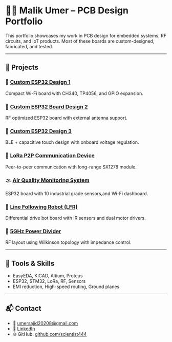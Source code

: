 # 👨‍💻 Malik Umer – PCB Design Portfolio

This portfolio showcases my work in PCB design for embedded systems, RF circuits, and IoT products. Most of these boards are custom-designed, fabricated, and tested.

---

## 📂 Projects

### 🔹 [Custom ESP32 Design 1](projects/esp32-design-1/)
Compact Wi-Fi board with CH340, TP4056, and GPIO expansion.

### 🔹 [Custom ESP32 Board Design 2](projects/esp32-design-2/)
RF optimized ESP32 board with external antenna support.

### 🔹 [Custom ESP32 Design 3](projects/esp32-design-3/)
BLE + capacitive touch design with onboard voltage regulation.

### 📡 [LoRa P2P Communication Device](projects/lora-p2p-device/)
Peer-to-peer communication with long-range SX1278 module.

### 🌫️ [Air Quality Monitoring System](projects/air-quality-index/)
ESP32 board with 10 industrial grade sensors,and Wi-Fi dashboard.

### 🤖 [Line Following Robot (LFR)](projects/line-following-robot/)
Differential drive bot board with IR sensors and dual motor drivers.

### 📶 [5GHz Power Divider](projects/power-divider-5ghz/)
RF layout using Wilkinson topology with impedance control.

---

## 🔧 Tools & Skills

- EasyEDA, KiCAD, Altium, Proteus
- ESP32, STM32, LoRa, RF, Sensors
- EMI reduction, High-speed routing, Ground planes

---

## 📬 Contact

- 📧 umersajid20208@gmail.com 
- 🔗 [LinkedIn](https://www.linkedin.com/in/muhammed-umer-sajid-361084282)  
- 🌐 GitHub: [github.com/scientist444](https://github.com/scientist444)
